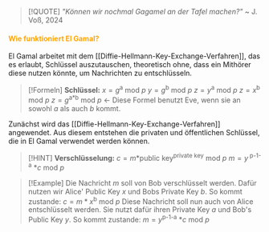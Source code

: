 >[!QUOTE]
>*"Können wir nochmal Gagamel an der Tafel machen?"*
>    ~ J. Voß, 2024
#### <font color = "orange">Wie funktioniert El Gamal?</font>
El Gamal arbeitet mit dem [[Diffie-Hellmann-Key-Exchange-Verfahren]], das es erlaubt, Schlüssel auszutauschen, theoretisch ohne, dass ein Mithörer diese nutzen könnte, um Nachrichten zu entschlüsseln.

>[!Formeln]
>**Schlüssel:**
>$x = g$<sup>a</sup> mod $p$
>$y = g$<sup>b</sup> mod $p$
>$z = y$<sup>a</sup> mod $p$
>$z = x$<sup>b</sup> mod $p$
>$z = g$<sup>a*b</sup> mod $p$  <- Diese Formel benutzt Eve, wenn sie an sowohl $a$ als auch $b$ kommt.

Zunächst wird das [[Diffie-Hellmann-Key-Exchange-Verfahren]] angewendet. Aus diesem entstehen die privaten und öffentlichen Schlüssel, die in El Gamal verwendet werden können.

>[!HINT]
>**Verschlüsselung:**
>$c = m*$public key<sup>private key</sup> mod $p$
>$m = y$<sup> p-1-a</sup> $* c$ mod $p$

>[!Example]
>Die Nachricht $m$ soll von Bob verschlüsselt werden. Dafür nutzen wir Alice' Public Key $x$ und Bobs Private Key $b$. So kommt zustande:
>$c =m*x$<sup>b</sup> mod $p$
>Diese Nachricht soll nun auch von Alice entschlüsselt werden. Sie nutzt dafür ihren Private Key $a$ und Bob's Public Key $y$. So kommt zustande:
>$m = y$<sup>p-1-a</sup> $*c$ mod $p$